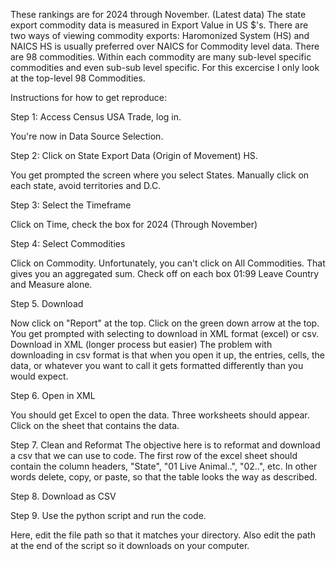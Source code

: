 These rankings are for 2024 through November. (Latest data)
The state export commodity data is measured in Export Value in US $'s.
There are two ways of viewing commodity exports:
Haromonized System (HS) and NAICS
HS is usually preferred over NAICS for Commodity level data.
There are 98 commodities.
Within each commodity are many sub-level specific commodities and even sub-sub level specific.
For this excercise I only look at the top-level 98 Commodities.

Instructions for how to get reproduce:

Step 1: Access Census USA Trade, log in. 

You're now in Data Source Selection. 

Step 2: Click on State Export Data (Origin of Movement) HS.

You get prompted the screen where you select States. Manually click on each state, avoid territories and D.C. 

Step 3: Select the Timeframe

Click on Time, check the box for 2024 (Through November)

Step 4: Select Commodities

Click on Commodity. 
Unfortunately, you can't click on All Commodities. That gives you an aggregated sum. Check off on each box 01:99
Leave Country and Measure alone. 

Step 5. Download

Now click on "Report" at the top. 
Click on the green down arrow at the top. 
You get prompted with selecting to download in XML format (excel) or csv. 
Download in XML (longer process but easier)
The problem with downloading in csv format is that when you open it up, the entries, cells, the data, or whatever you want to call it gets formatted differently than you would expect. 

Step 6. Open in XML

You should get Excel to open the data. Three worksheets should appear. 
Click on the sheet that contains the data. 

Step 7. 
Clean and Reformat
The objective here is to reformat and download a csv that we can use to code.
The first row of the excel sheet should contain the column headers, "State", "01 Live Animal..", "02..", etc.
In other words delete, copy, or paste, so that the table looks the way as described.

Step 8. Download as CSV

Step 9. Use the python script and run the code.

Here, edit the file path so that it matches your directory. 
Also edit the path at the end of the script so it downloads on your computer.

